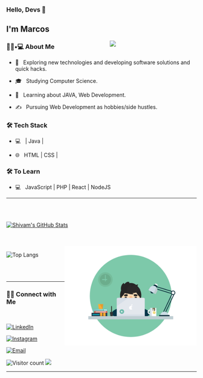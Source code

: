 ### Hello, Devs 👋<h2> I'm Marcos</h2>

<img align='right' src="https://media.giphy.com/media/M9gbBd9nbDrOTu1Mqx/giphy.gif" width="230">

<h3> 👨🏻•💻 About Me </h3>



- 🤔 &nbsp; Exploring new technologies and developing software solutions and quick hacks.

- 🎓 &nbsp; Studying Computer Science.

- 🌱 &nbsp; Learning about JAVA, Web Development.

- ✍️ &nbsp; Pursuing Web Development as hobbies/side hustles.



<h3>🛠 Tech Stack</h3>



- 💻 &nbsp;  | Java |

- 🌐 &nbsp; HTML | CSS | 

<!--

- 🔧 &nbsp; Git |

- 🖥 &nbsp; Illustrator | Photoshop |

-->



<h3>🛠 To Learn</h3>

- 💻 &nbsp; JavaScript | PHP | React | NodeJS

<hr>



<br/><br/>

[![Shivam's GitHub Stats](https://github-readme-stats.vercel.app/api?username=DevMarcosz&show_icons=true)](https://github.com/DevMarcosz)

<br/>

<br/>

<img src="https://github.com/nirala69/nirala69/blob/master/70804f7e25b11f29db904f2fa7b4cd9d.gif" width="350" align='right'>

![Top Langs](https://github-readme-stats.vercel.app/api/top-langs/?username=DevMarcosz&show_icons=true)

<br><br>



<hr>



<h3> 🤝🏻 Connect with Me </h3>

<br>



<p align="center">

<a href="https://www.linkedin.com/in/devdouglasz/"><img alt="LinkedIn" src="https://img.shields.io/badge/LinkedIn-Marcos%20Douglas-blue?style=flat-square&logo=linkedin"></a>

<a href="https://www.instagram.com/ounasah/"><img alt="Instagram" src="https://img.shields.io/badge/Instagram-ounasah-black?style=flat-square&logo=instagram"></a>

<a href="mailto:marcosdouglas321@gmail.com"><img alt="Email" src="https://img.shields.io/badge/Email-marcosdouglas321@gmail.com-blue?style=flat-square&logo=gmail"></a>

</p>





![Visitor count](https://visitor-badge.laobi.icu/badge?page_id=DevMarcosz.DevMarcosz)   <img src="https://media.giphy.com/media/dxn6fRlTIShoeBr69N/giphy.gif" width="30">





<hr>


